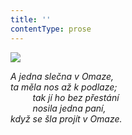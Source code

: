 ```yaml
---
title: ''
contentType: prose
---
```


![](../Images/030.jpg)

_A jedna slečna v Omaze,  
ta měla nos až k podlaze;  
         tak jí ho bez přestání  
         nosila jedna paní,  
když se šla projít v Omaze._
